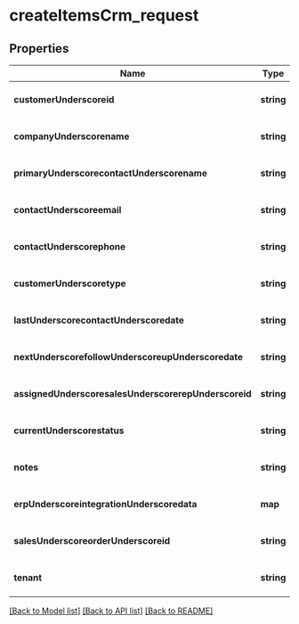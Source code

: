 # createItemsCrm_request

## Properties
Name | Type | Description | Notes
------------ | ------------- | ------------- | -------------
**customerUnderscoreid** | **string** |  | [optional] [default to null]
**companyUnderscorename** | **string** |  | [optional] [default to null]
**primaryUnderscorecontactUnderscorename** | **string** |  | [optional] [default to null]
**contactUnderscoreemail** | **string** |  | [optional] [default to null]
**contactUnderscorephone** | **string** |  | [optional] [default to null]
**customerUnderscoretype** | **string** |  | [optional] [default to null]
**lastUnderscorecontactUnderscoredate** | **string** |  | [optional] [default to null]
**nextUnderscorefollowUnderscoreupUnderscoredate** | **string** |  | [optional] [default to null]
**assignedUnderscoresalesUnderscorerepUnderscoreid** | **string** |  | [optional] [default to null]
**currentUnderscorestatus** | **string** |  | [optional] [default to null]
**notes** | **string** |  | [optional] [default to null]
**erpUnderscoreintegrationUnderscoredata** | **map** |  | [optional] [default to null]
**salesUnderscoreorderUnderscoreid** | **string** |  | [optional] [default to null]
**tenant** | **string** |  | [optional] [default to null]

[[Back to Model list]](../README.md#documentation-for-models) [[Back to API list]](../README.md#documentation-for-api-endpoints) [[Back to README]](../README.md)


